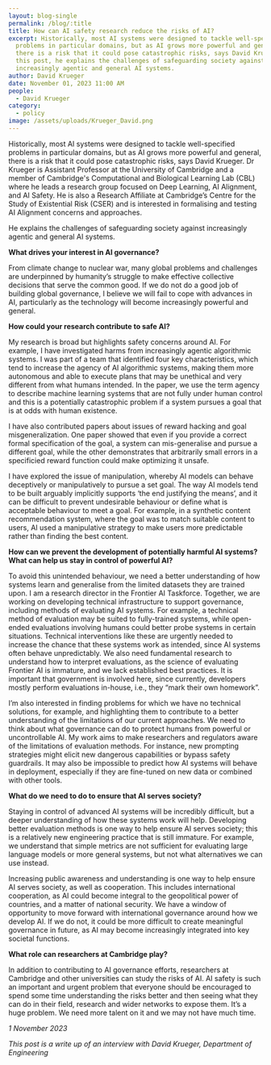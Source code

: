 ```yaml
---
layout: blog-single
permalink: /blog/:title
title: How can AI safety research reduce the risks of AI?
excerpt: Historically, most AI systems were designed to tackle well-specified
  problems in particular domains, but as AI grows more powerful and general,
  there is a risk that it could pose catastrophic risks, says David Krueger. In
  this post, he explains the challenges of safeguarding society against
  increasingly agentic and general AI systems.
author: David Krueger
date: November 01, 2023 11:00 AM
people:
  - David Krueger
category:
  - policy
image: /assets/uploads/Krueger_David.png
---
```

Historically, most AI systems were designed to tackle well-specified problems in particular domains, but as AI grows more powerful and general, there is a risk that it could pose catastrophic risks, says David Krueger.
Dr Krueger is Assistant Professor at the University of Cambridge and a member of Cambridge's Computational and Biological Learning Lab (CBL) where he leads a research group focused on Deep Learning, AI Alignment, and AI Safety. He is also a Research Affiliate at Cambridge’s Centre for the Study of Existential Risk (CSER) and is interested in formalising and testing AI Alignment concerns and approaches.

He explains the challenges of safeguarding society against increasingly agentic and general AI systems.

**What drives your interest in AI governance?**

From climate change to nuclear war, many global problems and challenges are underpinned by humanity’s struggle to make effective collective decisions that serve the common good. If we do not do a good job of building global governance, I believe we will fail to cope with advances in AI, particularly as the technology will become increasingly powerful and general. 

**How could your research contribute to safe AI?**

My research is broad but highlights safety concerns around AI. For example, I have investigated harms from increasingly agentic algorithmic systems. I was part of a team that identified four key characteristics, which tend to increase the agency of AI algorithmic systems, making them more autonomous and able to execute plans that may be unethical and very different from what humans intended. In the paper, we use the term agency to describe machine learning systems that are not fully under human control and this is a potentially catastrophic problem if a system pursues a goal that is at odds with human existence. 

I have also contributed papers about issues of reward hacking and goal misgeneralization. One paper showed that even if you provide a correct formal specification of the goal, a system can mis-generalise and pursue a different goal, while the other demonstrates that arbitrarily small errors in a specificied reward function could make optimizing it unsafe. 

I have explored the issue of manipulation, whereby AI models can behave deceptively or manipulatively to pursue a set goal. The way AI models tend to be built arguably implicitly supports ‘the end justifying the means’, and it can be difficult to prevent undesirable behaviour or define what is acceptable behaviour to meet a goal. For example, in a synthetic content recommendation system, where the goal was to match suitable content to users, AI used a manipulative strategy to make users more predictable rather than finding the best content.

**How can we prevent the development of potentially harmful AI systems? What can help us stay in control of powerful AI?**

To avoid this unintended behaviour, we need a better understanding of how systems learn and generalise from the limited datasets they are trained upon. I am a research director in the Frontier AI Taskforce. Together, we are working on developing technical infrastructure to support governance, including methods of evaluating AI systems. For example, a technical method of evaluation may be suited to fully-trained systems, while open-ended evaluations involving humans could better probe systems in certain situations. Technical interventions like these are urgently needed to increase the chance that these systems work as intended, since AI systems often behave unpredictably.  We also need fundamental research to understand how to interpret evaluations, as the science of evaluating Frontier AI is immature, and we lack established best practices.  It is important that government is involved here, since currently, developers mostly perform evaluations in-house, i.e., they “mark their own homework”.

I’m also interested in finding problems for which we have no technical solutions, for example, and highlighting them to contribute to a better understanding of the limitations of our current approaches. We need to think about what governance can do to protect humans from powerful or uncontrollable AI. My work aims to make researchers and regulators aware of the limitations of evaluation methods.  For instance, new prompting strategies might elicit new dangerous capabilities or bypass safety guardrails.  It may also be impossible to predict how AI systems will behave in deployment, especially if they are fine-tuned on new data or combined with other tools.

**What do we need to do to ensure that AI serves society?**

Staying in control of advanced AI systems will be incredibly difficult, but a deeper understanding of how these systems work will help. Developing better evaluation methods is one way to help ensure AI serves society; this is a relatively new engineering practice that is still immature. For example, we understand that simple metrics are not sufficient for evaluating large language models or more general systems, but not what alternatives we can use instead. 

Increasing public awareness and understanding is one way to help ensure AI serves society, as well as cooperation. This includes international cooperation, as AI could become integral to the geopolitical power of countries, and a matter of national security.  We have a window of opportunity to move forward with international governance around how we develop AI. If we do not, it could be more difficult to create meaningful governance in future, as AI may become increasingly integrated into key societal functions.

**What role can researchers at Cambridge play?**

In addition to contributing to AI governance efforts, researchers at Cambridge and other universities can study the risks of AI. AI safety is such an important and urgent problem that everyone should be encouraged to spend some time understanding the risks better and then seeing what they can do in their field, research and wider networks to expose them. It’s a huge problem. We need more talent on it and we may not  have much time.


*1 November 2023*

*This post is a write up of an interview with David Krueger, Department of Engineering*
